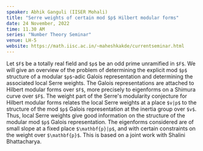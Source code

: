 ```yaml
---
speaker: Abhik Ganguli (IISER Mohali)
title: "Serre weights of certain mod $p$ Hilbert modular forms"
date: 24 November, 2022
time: 11.30 AM
series: "Number Theory Seminar"
venue: LH-5
website: https://math.iisc.ac.in/~maheshkakde/currentseminar.html
---
```


Let `$F$` be a totally real field and `$p$` be an odd prime unramified in `$F$`. We will give an overview of the problem of determining the explicit mod `$p$` structure of a modular `$p$`-adic Galois representation and determining the associated local Serre weights. The Galois representations are attached to Hilbert modular forms over `$F$`, more precisely to eigenforms on a Shimura curve over `$F$`. The weight part of the Serre's modularity conjecture for Hilbert modular forms relates the local Serre weights at a place `$v|p$` to the structure of the mod `$p$` Galois representation at the inertia group over `$v$`. Thus, local Serre weights give good information on the structure of the modular mod `$p$` Galois representation. The eigenforms considered are of small slope at a fixed place `$\mathbf{p}|p$`, and with certain constraints on the weight over `$\mathbf{p}$`. This is based on a joint work with Shalini Bhattacharya.       
